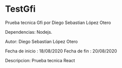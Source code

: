 # TestGfi
Prueba tecnica Gfi por Diego Sebastian López Otero


Dependencias: Nodejs.

Autor: Diego Sebastian López Otero

Fecha de inicio : 18/08/2020
Fecha de fin : 20/08/2020

Descripcion: Prueba tecnica React
